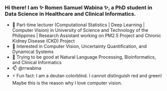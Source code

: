 ### Hi there! I am ✨ Romen Samuel Wabina ✨, a PhD student in Data Science in Healthcare and Clinical Informatics.
- 🔭 Part-time lecturer (Computational Statistics | Deep Learning | Computer Vision) in University of Science and Technology of the Philippines | Research Assistant working on PM2.5 Project and Chronic Kidney Disease (CKD) Project
- 🌱 Interested in Computer Vision, Uncertainty Quantification, and Dynamical Systems
- 👀 Trying to be good at Natural Language Processing, Bioinformatics, and Clinical Informatics
- 📫 @rrwabina
- ⚡ Fun fact: I am a deutan colorblind. I cannot distinguish red and green! Maybe this is the reason why I love computer vision.
<!--
**rrwabina/rrwabina** is a ✨ _special_ ✨ repository because its `README.md` (this file) appears on your GitHub profile.

Here are some ideas to get you started:

- 🔭 I’m currently working on ...
- 🌱 I’m currently learning ...
- 👯 I’m looking to collaborate on ...
- 🤔 I’m looking for help with ...
- 💬 Ask me about ...
- 📫 How to reach me: ...
- 😄 Pronouns: ...
- ⚡ Fun fact: ...
-->
